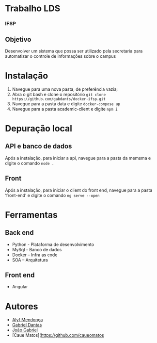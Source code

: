 # Trabalho LDS
### IFSP

## Objetivo 
Desenvolver um sistema que possa ser utilizado pela secretaria para automatizar o controle de informações sobre o campus


# Instalação
1. Navegue para uma nova pasta, de preferência vazia;
2. Abra o git bash e clone o repositório `git clone https://github.com/gabdants/docker-ifsp.git`
3. Navegue para a pasta data e digite `docker-compose up`
4. Navegue para a pasta academic-client e digite `npm i`

# Depuração local

## API e banco de dados
Após a instalação, para iniciar a api, navegue para a pasta da memsma e digite o comando `node .`

## Front
Após a instalação, para iniciar o client do front end, navegue para a pasta ‘front-end’ e digite o comando `ng serve --open`


# Ferramentas

## Back end
* Python - Plataforma de desenvolvimento
* MySql - Banco de dados
* Docker – Infra as code
* SOA – Arquitetura

## Front end
* Angular 

# Autores

* [Alyf Mendonça](https://github.com/alyfmendonca)
* [Gabriel Dantas](https://github.com/gabdants)
* [João Gabriel](https://github.com/moregaru)
* [Caue Matos](https://github.com/caueomatos
